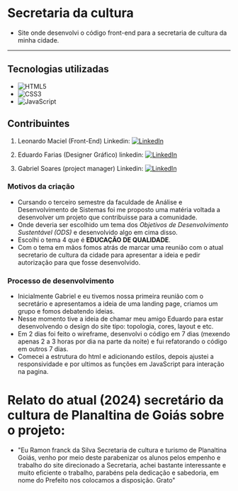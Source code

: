 # Secretaria da cultura
- Site onde desenvolvi o código front-end para a secretaria de cultura da minha cidade.
---------------------
## Tecnologias utilizadas 
- ![HTML5](https://img.shields.io/badge/html5-%23E34F26.svg?style=for-the-badge&logo=html5&logoColor=white)
- ![CSS3](https://img.shields.io/badge/css3-%231572B6.svg?style=for-the-badge&logo=css3&logoColor=white)
- ![JavaScript](https://img.shields.io/badge/javascript-%23323330.svg?style=for-the-badge&logo=javascript&logoColor=%23F7DF1E)
  
## Contribuintes
1. Leonardo Maciel (Front-End) Linkedin: <a href="https://www.linkedin.com/in/leonardo-maciel-s/" target="_blank"> ![LinkedIn](https://img.shields.io/badge/linkedin-%230077B5.svg?style=for-the-badge&logo=linkedin&logoColor=white)
</a>

2. Eduardo Farias (Designer Gráfico) linkedin: <a href="https://www.linkedin.com/in/eduardo-c-farias/" target="_blank"> ![LinkedIn](https://img.shields.io/badge/linkedin-%230077B5.svg?style=for-the-badge&logo=linkedin&logoColor=white)
</a>

3. Gabriel Soares (project manager) Linkedin: <a href="https://www.linkedin.com/in/gabrielsoacc/" target="_blank"> ![LinkedIn](https://img.shields.io/badge/linkedin-%230077B5.svg?style=for-the-badge&logo=linkedin&logoColor=white)
</a>

### Motivos da criação
- Cursando o terceiro semestre da faculdade de Análise e Desenvolvimento de Sistemas foi me proposto uma matéria voltada a desenvolver um projeto que contribuisse para a comunidade.
- Onde deveria ser escolhido um tema dos *Objetivos de Desenvolvimento Sustentável (ODS)* e desenvolvido algo em cima disso.
- Escolhi o tema 4 que é **EDUCAÇÃO DE QUALIDADE**.
- Com o tema em mãos fomos atrás de marcar uma reunião com o atual secretario de cultura da cidade para apresentar a ideia e pedir autorização para que fosse desenvolvido.

### Processo de desenvolvimento

- Inicialmente Gabriel e eu tivemos nossa primeira reunião com o secretário e apresentamos a ideia de uma landing page, criamos um grupo e fomos debatendo ideias.
- Nesse momento tive a ideia de chamar meu amigo Eduardo para estar desenvolvendo o design do site tipo: topologia, cores, layout e etc.
- Em 2 dias foi feito o wireframe, desenvolvi o código em 7 dias (mexendo apenas 2 a 3 horas por dia na parte da noite) e fui refatorando o código em outros 7 dias.
- Comecei a estrutura do html e adicionando estilos, depois ajustei a responsividade e por ultimos as funções em JavaScript para interação na pagina.

# Relato do atual (2024) secretário da cultura de Planaltina de Goiás sobre o projeto:
- "Eu Ramon franck da Silva Secretaria de cultura e turismo de Planaltina Goiás, venho por meio deste parabenizar os alunos pelos empenho e trabalho do site direcionado a Secretaria, achei bastante interessante e muito eficiente o trabalho, parabéns pela dedicação e sabedoria, em nome do Prefeito nos colocamos a disposição. Grato"
